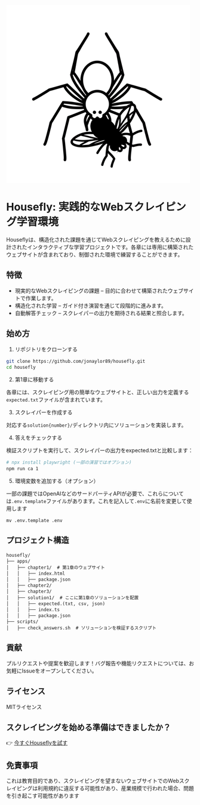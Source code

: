 ![Housefly ロゴ](/apps/tutorial/public/housefly-logo.png)

# Housefly: 実践的なWebスクレイピング学習環境

Houseflyは、構造化された課題を通じてWebスクレイピングを教えるために設計されたインタラクティブな学習プロジェクトです。各章には専用に構築されたウェブサイトが含まれており、制御された環境で練習することができます。

## 特徴

* 現実的なWebスクレイピングの課題 – 目的に合わせて構築されたウェブサイトで作業します。
* 構造化された学習 – ガイド付き演習を通じて段階的に進みます。
* 自動解答チェック – スクレイパーの出力を期待される結果と照合します。

## 始め方

1. リポジトリをクローンする

```sh
git clone https://github.com/jonaylor89/housefly.git
cd housefly
```

2. 第1章に移動する

各章には、スクレイピング用の簡単なウェブサイトと、正しい出力を定義する`expected.txt`ファイルが含まれています。

3. スクレイパーを作成する

対応する`solution{number}/`ディレクトリ内にソリューションを実装します。

4. 答えをチェックする

検証スクリプトを実行して、スクレイパーの出力をexpected.txtと比較します：

```sh
# npx install playwright (一部の演習ではオプション)
npm run ca 1
```

5. 環境変数を追加する（オプション）

一部の課題ではOpenAIなどのサードパーティAPIが必要で、これらについては`.env.template`ファイルがあります。これを記入して`.env`に名前を変更して使用します

```
mv .env.template .env
```

## プロジェクト構造

```
housefly/
├── apps/
│   ├── chapter1/  # 第1章のウェブサイト
│   │   ├── index.html
│   │   ├── package.json
│   ├── chapter2/
│   ├── chapter3/
│   ├── solution1/  # ここに第1章のソリューションを配置
│   │   ├── expected.(txt, csv, json)
│   │   ├── index.ts
│   │   ├── package.json
├── scripts/
│   ├── check_answers.sh  # ソリューションを検証するスクリプト
```

## 貢献

プルリクエストや提案を歓迎します！バグ報告や機能リクエストについては、お気軽にIssueをオープンしてください。

## ライセンス

MITライセンス

## スクレイピングを始める準備はできましたか？

👉 [今すぐHouseflyを試す](https://housefly.cc)


## 免責事項

これは教育目的であり、スクレイピングを望まないウェブサイトでのWebスクレイピングは利用規約に違反する可能性があり、産業規模で行われた場合、問題を引き起こす可能性があります